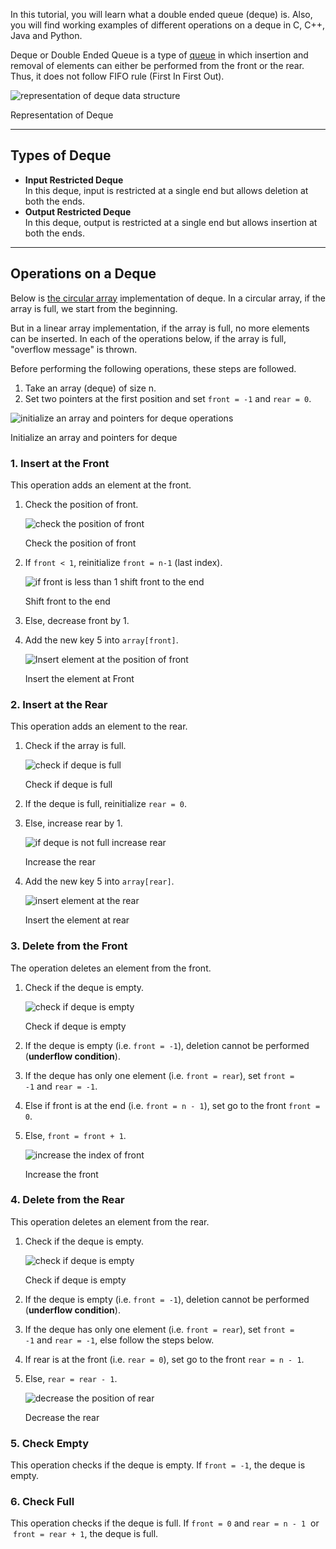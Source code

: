 
In this tutorial, you will learn what a double ended queue (deque) is. Also, you will find working examples of different operations on a deque in C, C++, Java and Python.

Deque or Double Ended Queue is a type of [queue](https://www.programiz.com/dsa/queue) in which insertion and removal of elements can either be performed from the front or the rear. Thus, it does not follow FIFO rule (First In First Out).

![representation of deque data structure](https://cdn.programiz.com/sites/tutorial2program/files/deque.png "Double ended queue")

Representation of Deque

---

## Types of Deque

-   **Input Restricted Deque**  
    In this deque, input is restricted at a single end but allows deletion at both the ends.
-   **Output Restricted Deque**  
    In this deque, output is restricted at a single end but allows insertion at both the ends.

---

## Operations on a Deque

Below is [the circular array](https://www.programiz.com/dsa/circular-queue) implementation of deque. In a circular array, if the array is full, we start from the beginning.

But in a linear array implementation, if the array is full, no more elements can be inserted. In each of the operations below, if the array is full, "overflow message" is thrown.

Before performing the following operations, these steps are followed.

1.  Take an array (deque) of size n.
2.  Set two pointers at the first position and set `front = -1` and `rear = 0`.

![initialize an array and pointers for deque operations](https://cdn.programiz.com/sites/tutorial2program/files/deque-array.png "Initialize array")

Initialize an array and pointers for deque

### 1. Insert at the Front

This operation adds an element at the front.

1.  Check the position of front.
    
    ![check the position of front](https://cdn.programiz.com/sites/tutorial2program/files/deque-insert-front-1.png "Deque - insert at the front")
    
    Check the position of front
    
2.  If `front < 1`, reinitialize `front = n-1` (last index).
    
    ![if front is less than 1 shift front to the end](https://cdn.programiz.com/sites/tutorial2program/files/deque-insert-front-2.png "Deque - insert at the front")
    
    Shift front to the end
    
3.  Else, decrease front by 1.
4.  Add the new key 5 into `array[front]`.
    
    ![Insert element at the position of front](https://cdn.programiz.com/sites/tutorial2program/files/deque-insert-front-3.png "Deque - insert at the front")
    
    Insert the element at Front
    

### 2. Insert at the Rear

This operation adds an element to the rear.

1.  Check if the array is full.
    
    ![check if deque is full](https://cdn.programiz.com/sites/tutorial2program/files/deque-insert-rear-1.png "Deque - insert at the rear")
    
    Check if deque is full
    
2.  If the deque is full, reinitialize `rear = 0`.
3.  Else, increase rear by 1.
    
    ![if deque is not full increase rear](https://cdn.programiz.com/sites/tutorial2program/files/deque-insert-rear-2.png "Deque - insert at the rear")
    
    Increase the rear
    
4.  Add the new key 5 into `array[rear]`.
    
    ![insert element at the rear](https://cdn.programiz.com/sites/tutorial2program/files/deque-insert-rear-3.png "Deque - insert at the rear")
    
    Insert the element at rear
    

### 3. Delete from the Front

The operation deletes an element from the front.

1.  Check if the deque is empty.
    
    ![check if deque is empty](https://cdn.programiz.com/sites/tutorial2program/files/deque-delete-front-1.png "Deque - delete from the front")
    
    Check if deque is empty
    
2.  If the deque is empty (i.e. `front = -1`), deletion cannot be performed (**underflow condition**).
3.  If the deque has only one element (i.e. `front = rear`), set `front = -1` and `rear = -1`.
4.  Else if front is at the end (i.e. `front = n - 1`), set go to the front `front = 0`.
5.  Else, `front = front + 1`.
    
    ![increase the index of front](https://cdn.programiz.com/sites/tutorial2program/files/deque-delete-front-2.png "Deque - delete from the front")
    
    Increase the front
    

### 4. Delete from the Rear

This operation deletes an element from the rear.

1.  Check if the deque is empty.
    
    ![check if deque is empty](https://cdn.programiz.com/sites/tutorial2program/files/deque-delete-rear-1.png "Deque - delete from the rear")
    
    Check if deque is empty
    
2.  If the deque is empty (i.e. `front = -1`), deletion cannot be performed (**underflow condition**).
3.  If the deque has only one element (i.e. `front = rear`), set `front = -1` and `rear = -1`, else follow the steps below.
4.  If rear is at the front (i.e. `rear = 0`), set go to the front `rear = n - 1`.
5.  Else, `rear = rear - 1`.
    
    ![decrease the position of rear](https://cdn.programiz.com/sites/tutorial2program/files/deque-delete-rear-2.png "Deque - delete from the rear")
    
    Decrease the rear
    

### 5. Check Empty

This operation checks if the deque is empty. If `front = -1`, the deque is empty.

### 6. Check Full

This operation checks if the deque is full. If `front = 0` and `rear = n - 1`  or  `front = rear + 1`, the deque is full.


